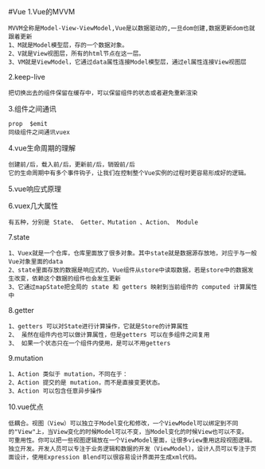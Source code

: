 #Vue
1.Vue的MVVM
```
MVVM全称是Model-View-ViewModel,Vue是以数据驱动的,一旦dom创建,数据更新dom也就跟着更新
1、M就是Model模型层，存的一个数据对象。
2、V就是View视图层，所有的html节点在这一层。
3、VM就是ViewModel，它通过data属性连接Model模型层，通过el属性连接View视图层
```
2.keep-live
```
把切换出去的组件保留在缓存中，可以保留组件的状态或者避免重新渲染
```
3.组件之间通讯
```
prop  $emit
同级组件之间通讯vuex
```
4.vue生命周期的理解
```
创建前/后，载入前/后，更新前/后，销毁前/后
它的生命周期中有多个事件钩子，让我们在控制整个Vue实例的过程时更容易形成好的逻辑。
```
5.vue响应式原理


6.vuex几大属性
```
有五种，分别是 State、 Getter、Mutation 、Action、 Module
```
7.state
```
1、Vuex就是一个仓库，仓库里面放了很多对象。其中state就是数据源存放地，对应于与一般Vue对象里面的data
2、state里面存放的数据是响应式的，Vue组件从store中读取数据，若是store中的数据发生改变，依赖这个数据的组件也会发生更新
3、它通过mapState把全局的 state 和 getters 映射到当前组件的 computed 计算属性中
```
8.getter
```
1、getters 可以对State进行计算操作，它就是Store的计算属性
2、 虽然在组件内也可以做计算属性，但是getters 可以在多组件之间复用
3、 如果一个状态只在一个组件内使用，是可以不用getters
```
9.mutation
```
1、Action 类似于 mutation，不同在于：
2、Action 提交的是 mutation，而不是直接变更状态。
3、Action 可以包含任意异步操作
```
10.vue优点
```
低耦合。视图（View）可以独立于Model变化和修改，一个ViewModel可以绑定到不同的"View"上，当View变化的时候Model可以不变，当Model变化的时候View也可以不变。
可重用性。你可以把一些视图逻辑放在一个ViewModel里面，让很多view重用这段视图逻辑。
独立开发。开发人员可以专注于业务逻辑和数据的开发（ViewModel），设计人员可以专注于页面设计，使用Expression Blend可以很容易设计界面并生成xml代码。
```